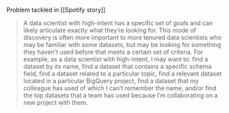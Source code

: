
Problem tackled in [[Spotify story]]

> A data scientist with high-intent has a specific set of goals and can likely articulate exactly what they’re looking for. This mode of discovery is often more important to more tenured data scientists who may be familiar with some datasets, but may be looking for something they haven’t used before that meets a certain set of criteria. For example, as a data scientist with high-intent, I may want to:  find a dataset by its name, find a dataset that contains a specific schema field, find a dataset related to a particular topic, find a relevant dataset located in a particular BigQuery project, find a dataset that my colleague has used of which I can’t remember the name, and/or find the top datasets that a team has used because I’m collaborating on a new project with them.

